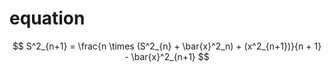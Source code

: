 # equation

$$
S^2_{n+1} = \frac{n \times (S^2_{n} + \bar{x}^2_n) + (x^2_{n+1})}{n + 1} - \bar{x}^2_{n+1}
$$
